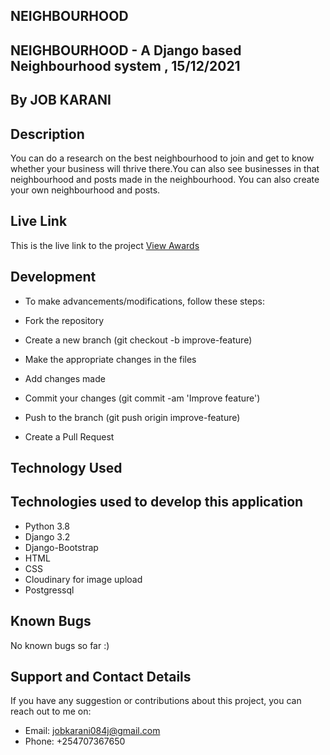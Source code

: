 ## NEIGHBOURHOOD

## NEIGHBOURHOOD - A Django based Neighbourhood system , 15/12/2021

## By JOB KARANI

## Description

You can do a research on the best neighbourhood to join and get to know whether your business will thrive there.You can also see businesses in that neighbourhood and posts made in the neighbourhood. You can also create your own neighbourhood and posts.

## Live Link

This is the live link to the project <a href="https://nhooddd.herokuapp.com/">View Awards
</a>

## Development

- To make advancements/modifications, follow these steps:

- Fork the repository
- Create a new branch (git checkout -b improve-feature)
- Make the appropriate changes in the files
- Add changes made
- Commit your changes (git commit -am 'Improve feature')
- Push to the branch (git push origin improve-feature)
- Create a Pull Request

## Technology Used

## Technologies used to develop this application

- Python 3.8
- Django 3.2
- Django-Bootstrap
- HTML
- CSS
- Cloudinary for image upload
- Postgressql

## Known Bugs

No known bugs so far :)

## Support and Contact Details

If you have any suggestion or contributions about this project, you can reach out to me on:

- Email: jobkarani084j@gmail.com
- Phone: +254707367650
